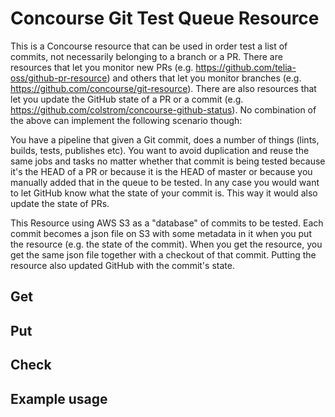 # Concourse Git Test Queue Resource

This is a Concourse resource that can be used in order test a list of commits, not necessarily belonging to a branch or a PR.
There are resources that let you monitor new PRs (e.g. https://github.com/telia-oss/github-pr-resource) and others that let you monitor
branches (e.g. https://github.com/concourse/git-resource). There are also resources that let you update the GitHub state of a PR or a commit (e.g. https://github.com/colstrom/concourse-github-status). No combination of the above can implement the following scenario though:

You have a pipeline that given a Git commit, does a number of things (lints, builds, tests, publishes etc). You want to avoid duplication and reuse the same jobs and tasks no matter whether that commit is being tested because it's the HEAD of a PR or because it is the HEAD of master or because you manually added that in the queue to be tested. In any case you would want to let GitHub know what the state of your commit is. This way it would also update the state of PRs.

This Resource using AWS S3 as a "database" of commits to be tested. Each commit becomes a json file on S3 with some metadata in it when you put the resource (e.g. the state of the commit). When you get the resource, you get the same json file together with a checkout of that commit. Putting the resource also updated GitHub with the commit's state.


## Get

## Put

## Check

## Example usage
